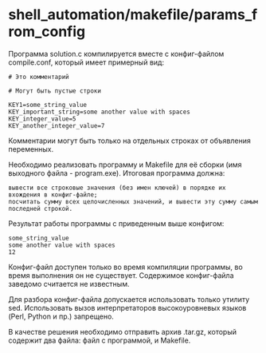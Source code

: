 # shell_automation/makefile/params_from_config

Программа solution.c компилируется вместе с конфиг-файлом compile.conf, который имеет примерный вид:
```
# Это комментарий

# Могут быть пустые строки

KEY1=some_string_value
KEY_important_string=some another value with spaces
KEY_integer_value=5
KEY_another_integer_value=7
```
        

Комментарии могут быть только на отдельных строках от объявления переменных.

Необходимо реализовать программу и Makefile для её сборки (имя выходного файла - program.exe). Итоговая программа должна:

    вывести все строковые значения (без имен ключей) в порядке их вхождения в конфиг-файле;
    посчитать сумму всех целочисленных значений, и вывести эту сумму самым последней строкой.

Результат работы программы с приведенным выше конфигом:
```
some_string_value
some another value with spaces
12
```
Конфиг-файл доступен только во время компиляции программы, во время выполнения он не существует. Содержимое конфиг-файла заведомо считается не известным.

Для разбора конфиг-файла допускается использовать только утилиту sed. Использовать вызов интерпретаторов высокоуровневых языков (Perl, Python и пр.) запрещено.

В качестве решения необходимо отправить архив .tar.gz, который содержит два файла: файл с программой, и Makefile.
